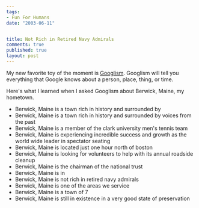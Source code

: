 ```yaml
--- 
tags:
- Fun For Humans
date: "2003-06-11"


title: Not Rich in Retired Navy Admirals
comments: true
published: true
layout: post
---
```


<p> My new favorite toy of the moment is <a href="http://www.googlism.com">Googlism</a>. Googlism will tell you everything that Google knows about a person, place, thing, or time. </p>
<p> Here's what I learned when I asked Googlism about Berwick, Maine, my hometown. </p>
<ul>
<li>Berwick, Maine is a town rich in history and surrounded by</li>
<li>Berwick, Maine is a town rich in history and surrounded by voices from the past</li>
<li>Berwick, Maine is a member of the clark university men's tennis team</li>
<li>Berwick, Maine is experiencing incredible success and growth as the world wide leader in spectator seating</li>
<li>Berwick, Maine is located just one hour north of boston</li>
<li>Berwick, Maine is looking for volunteers to help with its annual roadside cleanup</li>
<li>Berwick, Maine is the chairman of the national trust</li>
<li>Berwick, Maine is in</li>
<li>Berwick, Maine is not rich in retired navy admirals</li>
<li>Berwick, Maine is one of the areas we service</li>
<li>Berwick, Maine is a town of 7</li>
<li>Berwick, Maine is still in existence in a very good state of preservation</li>
</ul>
